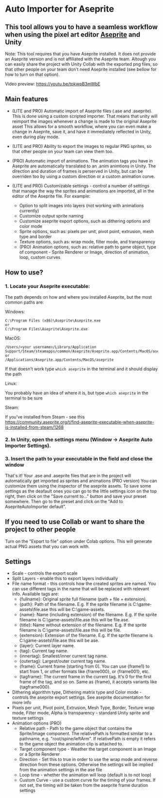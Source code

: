 # Auto Importer for Aseprite

## This tool allows you to have a seamless workflow when using the pixel art editor [Aseprite](https://www.aseprite.org/) and Unity

Note: This tool requires that you have Aseprite installed. It does not provide an Aseprite version and is not affiliated with the Aseprite team. Altough you can easily share the project with Unity Collab with the exported png files, so that other people on your team don't need Aseprite installed (see bellow for how to turn on that option).

Video preview: https://youtu.be/tpkwpB3mWbE

## Main features

- (LITE and PRO) Automatic import of Aseprite files (.ase and .aseprite). This is done using a custom scripted importer. That means that unity will reimport the images whenever a change is made to the original Aseprite asset
  This allows for a smooth workflow, where you can even make a change in Aseprite, save it, and have it immediately reflected in Unity, even during play mode.

- (LITE and PRO) Ability to export the images to regular PNG sprites, so that other people on your team can view them too.

- (PRO) Automatic import of animations. The animation tags you have in Aseprite are automatically translated to an .anim animtions in Unity.
  The direction and duration of frames is perserved in Unity, but can be overriden too by using a custom direction or a custom animation curve.

- (LITE and PRO) Customizable settings - control a number of settings that manage the way the sprites and animations are imported, all in the editor of the Aseprite file. For example:
  - Option to split images into layers (not working with animations currently)
  - Customize output sprite naming
  - Customize aseprite export options, such as dithering options and color mode
  - Sprite options, such as: pixels per unit, pivot point, extrusion, mesh type and border
  - Texture options, such as: wrap mode, filter mode, and transparency
  - (PRO) Animation options, such as: relative path to game object, type of component - Sprite Renderer or Image, direction of animation, loop, custom curves

## How to use?

### 1. Locate your Aseprite executable:
   
   The path depends on how and where you installed Aseprite, but the most common paths are:
   
  Windows:
   
    C:\Program Files (x86)\Aseprite\Aseprite.exe
    or
    C:\Program Files\Aseprite\Aseprite.exe

  MacOS:
    
    /Users/<your username>/Library/Application Support/Steam/steamapps/common/Aseprite/Aseprite.app/Contents/MacOS/aseprite
    or
    /Applications/Aseprite.app/Contents/MacOS/aseprite
  If that doesn't work type `which aseprite` in the terminal and it should display the path

  Linux:

You probably have an idea of where it is, but type `which aseprite` in the terminal to be sure

  Steam:
  
If you've installed from Steam - see this https://community.aseprite.org/t/find-aseprite-executable-when-aseprite-is-installed-from-steam/1268

### 2. In Unity, open the settings menu (Window -> Aseprite Auto Importer Settings).
### 3. Insert the path to your executable in the field and close the window

That's it! Your .ase and .aseprite files that are in the project will automatically get imported as sprites and animations (PRO version)
You can customize them using the inspector of the aseprite assets. To save some settings as the deafault ones you can go to the little settings icon on the top right, then click
on the "Save current to..." button and save your preset somewhere. Then go to the preset and click on the "Add to AsepriteAutoImporter default".

## If you need to use Collab or want to share the project to other people

Turn on the "Export to file" option under Colab options. This will generate actual PNG assets that you can work with.

## Settings

- Scale - controls the export scale
- Split Layers - enable this to export layers individually
- File name format - this controls how the created sprites are named. You can use different tags in the name that will be replaced with relevant info. Available tags are:
  - {fullname}: Original sprite full filename (path + file + extension).
  - {path}: Path of the filename. E.g. If the sprite filename is C:\game-assets\file.ase this will be C:\game-assets.
  - {name}: Name (including extension) of the filename. E.g. If the sprite filename is C:\game-assets\file.ase this will be file.ase.
  - {title}: Name without extension of the filename. E.g. If the sprite filename is C:\game-assets\file.ase this will be file.
  - {extension}: Extension of the filename. E.g. If the sprite filename is C:\game-assets\file.ase this will be ase.
  - {layer}: Current layer name.
  - {tag}: Current tag name.
  - {innertag}: Smallest/inner current tag name.
  - {outertag}: Largest/outer current tag name.
  - {frame}: Current frame (starting from 0). You can use {frame1} to start from 1, or other formats like {frame000}, or {frame001}, etc.
  - {tagframe}: The current frame in the current tag. It's 0 for the first frame of the tag, and so on. Same as {frame}, it accepts variants like {tagframe000}.
- Dithering algorithm type, Dithering matrix type and Color mode - controls the aseprite export settings. See aseprite documentation for more info
- Pixels per unit, Pivot point, Extrusion, Mesh Type, Border, Texture wrap mode, Filter mode, Alpha is transparency - standard Unity sprite and texture settings
- Animation options (PRO)
  - Relative path - Path to the game object that contains the Sprite/Image component.
    The relativePath is formatted similar to a pathname, e.g. "root/spine/leftArm".
    If relativePath is empty it refers to the game object the animation clip is attached to.
  - Target component type - Weather the target component is an Image or a Sprite Renderer
  - Direction - Set this to true in order to use the wrap mode and reverse direction from these options. Otherwise the settings will be implied from the animation settings in the ase file
  - Loop time - whether the animation will loop (default is to not loop)
  - Custom Curve - use a custom curve for the timing of your frames. If not set, the timing will be taken from the aseprite frame duration settings

